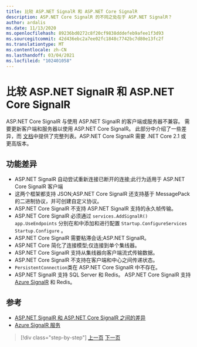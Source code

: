 ```yaml
---
title: 比较 ASP.NET SignalR 和 ASP.NET Core SignalR
description: ASP.NET Core SignalR 的不同之处在于 ASP.NET SignalR？
author: ardalis
ms.date: 11/13/2020
ms.openlocfilehash: 89236bd0272c8f20cf9838dddefeb9afee1f3d93
ms.sourcegitcommit: 42d436ebc2a7ee02fc1848c7742bc7d80e13fc2f
ms.translationtype: MT
ms.contentlocale: zh-CN
ms.lasthandoff: 03/04/2021
ms.locfileid: "102401058"
---
```

# <a name="compare-aspnet-signalr-and-aspnet-core-signalr"></a>比较 ASP.NET SignalR 和 ASP.NET Core SignalR

ASP.NET Core SignalR 与使用 ASP.NET SignalR 的客户端或服务器不兼容。 需要更新客户端和服务器以使用 ASP.NET Core SignalR。 此部分中介绍了一些差异，而 [文档](/aspnet/core/signalr/version-differences)中提供了完整列表。ASP.NET Core SignalR 需要 .NET Core 2.1 或更高版本。

## <a name="feature-differences"></a>功能差异

- ASP.NET SignalR 自动尝试重新连接已断开的连接;此行为适用于 ASP.NET Core SignalR 客户端
- 这两个框架都支持 JSON;ASP.NET Core SignalR 还支持基于 MessagePack 的二进制协议，并可创建自定义协议。
- ASP.NET Core SignalR 不支持 ASP.NET SignalR 支持的永久帧传输。
- ASP.NET Core SignalR 必须通过 `services.AddSignalR()` `app.UseEndpoints` 分别在和中添加和进行配置 `Startup.ConfigureServices` `Startup.Configure` 。
- ASP.NET Core SignalR 需要粘滞会话;ASP.NET SignalR。
- ASP.NET Core 简化了连接模型;仅连接到单个集线器。
- ASP.NET Core SignalR 支持从集线器向客户端流式传输数据。
- ASP.NET Core SignalR 不支持在客户端和中心之间传递状态。
- `PersistentConnection`类在 ASP.NET Core SignalR 中不存在。
- ASP.NET SignalR 支持 SQL Server 和 Redis。 ASP.NET Core SignalR 支持 [Azure SignalR](/azure/azure-signalr/) 和 Redis。

## <a name="references"></a>参考

- [ASP.NET SignalR 和 ASP.NET Core SignalR 之间的差异](/aspnet/core/signalr/version-differences)
- [Azure SignalR 服务](/azure/azure-signalr/)

>[!div class="step-by-step"]
>[上一页](razor-differences.md)
>[下一页](testing-differences.md)
